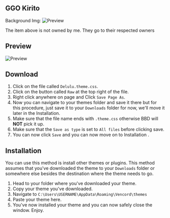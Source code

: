 ## GGO Kirito
Background Img: 
![Preview](https://i.postimg.cc/QM9K4j2w/wallpapersden-com-satoru-gojo-x-sukuna-hd-jujutsu-kaisen-epic-art-1927x1080.png)

The item above is not owned by me. They go to their respected owners


## Preview
![Preview](https://i.postimg.cc/RF31HjQQ/image-2024-07-30-032853775.png)


## Download

1. Click on the file called `Delulu.theme.css`.
1. Click on the button called `Raw` at the top right of the file.
1. Right click anywhere on page and Click `Save Page As`.
1. Now you can navigate to your themes folder and save it there but for this procedure, just save it to your `Downloads` folder for now, we'll move it later in the Installation.
1. Make sure that the file name ends with `.theme.css` otherwise BBD will **NOT** pick it up.
1. Make sure that the `Save as type` is set to `All files` before clicking save.
1. You can now click `Save` and you can now move on to Installation .

## Installation
You can use this method is install other themes or plugins. This method assumes that you've downloaded the theme to your `Downloads` folder or somewhere else besides the destination where the theme needs to go.

1. Head to your folder where you've downloaded your theme. 
1. Copy your theme you've downloaded. 
1. Navigate to `C:\Users\USERNAME\AppData\Roaming\Vencord\themes`
1. Paste your theme here. 
1. You've now installed your theme and you can now safely close the window. Enjoy.
